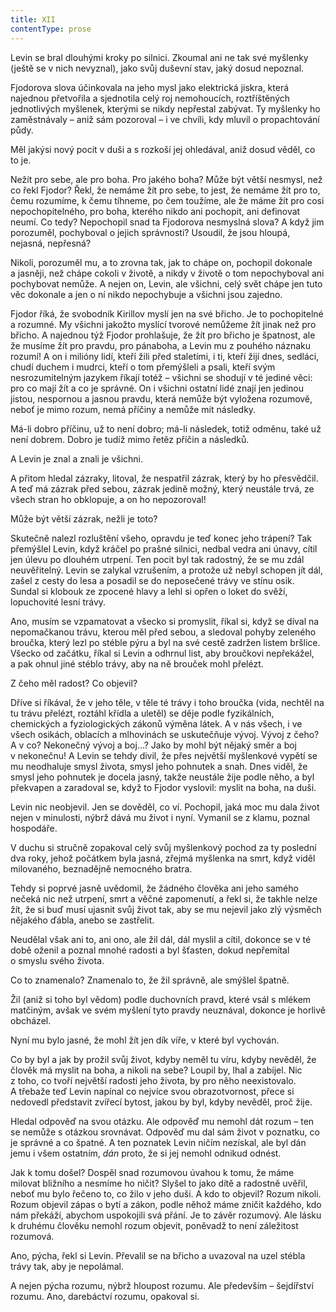 ```yaml
---
title: XII
contentType: prose
---
```


<section>

Levin se bral dlouhými kroky po silnici. Zkoumal ani ne tak své myšlenky (ještě se v nich nevyznal), jako svůj duševní stav, jaký dosud nepoznal.

Fjodorova slova účinkovala na jeho mysl jako elektrická jiskra, která najednou přetvořila a sjednotila celý roj nemohoucích, roztříštěných jednotlivých myšlenek, kterými se nikdy nepřestal zabývat. Ty myšlenky ho zaměstnávaly – aniž sám pozoroval – i ve chvíli, kdy mluvil o propachtování půdy.

Měl jakýsi nový pocit v duši a s rozkoší jej ohledával, aniž dosud věděl, co to je.

Nežít pro sebe, ale pro boha. Pro jakého boha? Může být větší nesmysl, než co řekl Fjodor? Řekl, že nemáme žít pro sebe, to jest, že nemáme žít pro to, čemu rozumíme, k čemu tíhneme, po čem toužíme, ale že máme žít pro cosi nepochopitelného, pro boha, kterého nikdo ani pochopit, ani definovat neumí. Co tedy? Nepochopil snad ta Fjodorova nesmyslná slova? A když jim porozuměl, pochyboval o jejich správnosti? Usoudil, že jsou hloupá, nejasná, nepřesná?

Nikoli, porozuměl mu, a to zrovna tak, jak to chápe on, pochopil dokonale a jasněji, než chápe cokoli v životě, a nikdy v životě o tom nepochyboval ani pochybovat nemůže. A nejen on, Levin, ale všichni, celý svět chápe jen tuto věc dokonale a jen o ní nikdo nepochybuje a všichni jsou zajedno.

Fjodor říká, že svobodník Kirillov myslí jen na své břicho. Je to pochopitelné a rozumné. My všichni jakožto myslící tvorové nemůžeme žít jinak než pro břicho. A najednou týž Fjodor prohlašuje, že žít pro břicho je špatnost, ale že musíme žít pro pravdu, pro pánaboha, a Levin mu z pouhého náznaku rozumí! A on i milióny lidí, kteří žili před staletími, i ti, kteří žijí dnes, sedláci, chudí duchem i mudrci, kteří o tom přemýšleli a psali, kteří svým nesrozumitelným jazykem říkají totéž – všichni se shodují v té jediné věci: pro co mají žít a co je správné. On i všichni ostatní lidé znají jen jedinou jistou, nespornou a jasnou pravdu, která nemůže být vyložena rozumově, neboť je mimo rozum, nemá příčiny a nemůže mít následky.

Má-li dobro příčinu, už to není dobro; má-li následek, totiž odměnu, také už není dobrem. Dobro je tudíž mimo řetěz příčin a následků.

A Levin je znal a znali je všichni.

A přitom hledal zázraky, litoval, že nespatřil zázrak, který by ho přesvědčil. A teď má zázrak před sebou, zázrak jedině možný, který neustále trvá, ze všech stran ho obklopuje, a on ho nepozoroval!

Může být větší zázrak, nežli je toto?

Skutečně nalezl rozluštění všeho, opravdu je teď konec jeho trápení? Tak přemýšlel Levin, když kráčel po prašné silnici, nedbal vedra ani únavy, cítil jen úlevu po dlouhém utrpení. Ten pocit byl tak radostný, že se mu zdál neuvěřitelný. Levin se zalykal vzrušením, a protože už nebyl schopen jít dál, zašel z cesty do lesa a posadil se do neposečené trávy ve stínu osik. Sundal si klobouk ze zpocené hlavy a lehl si opřen o loket do svěží, lopuchovité lesní trávy.

Ano, musím se vzpamatovat a všecko si promyslit, říkal si, když se díval na nepomačkanou trávu, kterou měl před sebou, a sledoval pohyby zeleného broučka, který lezl po stéble pýru a byl na své cestě zadržen listem bršlice. Všecko od začátku, říkal si Levin a odhrnul list, aby broučkovi nepřekážel, a pak ohnul jiné stéblo trávy, aby na ně brouček mohl přelézt.

Z čeho měl radost? Co objevil?

Dříve si říkával, že v jeho těle, v těle té trávy i toho broučka (vida, nechtěl na tu trávu přelézt, roztáhl křídla a uletěl) se děje podle fyzikálních, chemických a fyziologických zákonů výměna látek. A v nás všech, i ve všech osikách, oblacích a mlhovinách se uskutečňuje vývoj. Vývoj z čeho? A v co? Nekonečný vývoj a boj…? Jako by mohl být nějaký směr a boj v nekonečnu! A Levin se tehdy divil, že přes největší myšlenkové vypětí se mu neodhaluje smysl života, smysl jeho pohnutek a snah. Dnes viděl, že smysl jeho pohnutek je docela jasný, takže neustále žije podle něho, a byl překvapen a zaradoval se, když to Fjodor vyslovil: myslit na boha, na duši.

Levin nic neobjevil. Jen se dověděl, co ví. Pochopil, jaká moc mu dala život nejen v minulosti, nýbrž dává mu život i nyní. Vymanil se z klamu, poznal hospodáře.

V duchu si stručně zopakoval celý svůj myšlenkový pochod za ty poslední dva roky, jehož počátkem byla jasná, zřejmá myšlenka na smrt, když viděl milovaného, beznadějně nemocného bratra.

Tehdy si poprvé jasně uvědomil, že žádného člověka ani jeho samého nečeká nic než utrpení, smrt a věčné zapomenutí, a řekl si, že takhle nelze žít, že si buď musí ujasnit svůj život tak, aby se mu nejevil jako zlý výsměch nějakého ďábla, anebo se zastřelit.

Neudělal však ani to, ani ono, ale žil dál, dál myslil a cítil, dokonce se v té době oženil a poznal mnohé radosti a byl šťasten, dokud nepřemítal o smyslu svého života.

Co to znamenalo? Znamenalo to, že žil správně, ale smýšlel špatně.

Žil (aniž si toho byl vědom) podle duchovních pravd, které vsál s mlékem matčiným, avšak ve svém myšlení tyto pravdy neuznával, dokonce je horlivě obcházel.

Nyní mu bylo jasné, že mohl žít jen dík víře, v které byl vychován.

Co by byl a jak by prožil svůj život, kdyby neměl tu víru, kdyby nevěděl, že člověk má myslit na boha, a nikoli na sebe? Loupil by, lhal a zabíjel. Nic z toho, co tvoří největší radosti jeho života, by pro něho neexistovalo. A třebaže teď Levin napínal co nejvíce svou obrazotvornost, přece si nedovedl představit zvířecí bytost, jakou by byl, kdyby nevěděl, proč žije.

Hledal odpověď na svou otázku. Ale odpověď mu nemohl dát rozum – ten se nemůže s otázkou srovnávat. Odpověď mu dal sám život v poznatku, co je správné a co špatné. A ten poznatek Levin ničím nezískal, ale byl dán jemu i všem ostatním, _dán_ proto, že si jej nemohl odnikud odnést.

Jak k tomu došel? Dospěl snad rozumovou úvahou k tomu, že máme milovat bližního a nesmíme ho ničit? Slyšel to jako dítě a radostně uvěřil, neboť mu bylo řečeno to, co žilo v jeho duši. A kdo to objevil? Rozum nikoli. Rozum objevil zápas o bytí a zákon, podle něhož máme zničit každého, kdo nám překáží, abychom uspokojili svá přání. Je to závěr rozumový. Ale lásku k druhému člověku nemohl rozum objevit, poněvadž to není záležitost rozumová.

Ano, pýcha, řekl si Levin. Převalil se na břicho a uvazoval na uzel stébla trávy tak, aby je nepolámal.

A nejen pýcha rozumu, nýbrž hloupost rozumu. Ale především – šejdířství rozumu. Ano, darebáctví rozumu, opakoval si.

</section>

